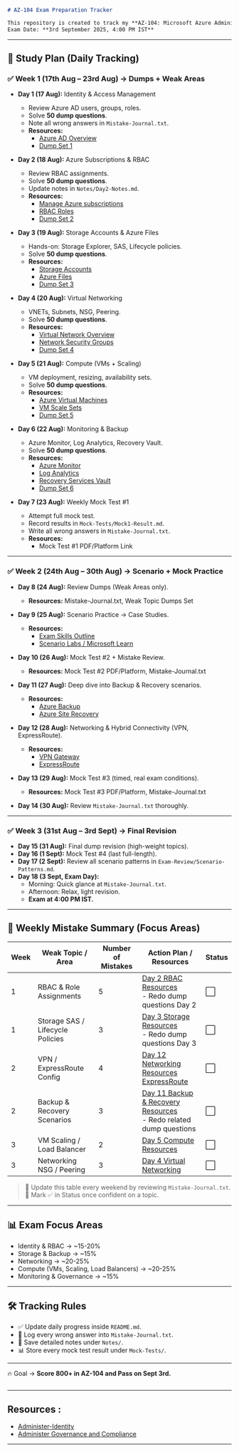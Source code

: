 ````markdown

# AZ-104 Exam Preparation Tracker

This repository is created to track my **AZ-104: Microsoft Azure Administrator** exam preparation.  
Exam Date: **3rd September 2025, 4:00 PM IST**
````
---

## 📅 Study Plan (Daily Tracking)

### ✅ Week 1 (17th Aug – 23rd Aug) → Dumps + Weak Areas
- **Day 1 (17 Aug):** Identity & Access Management  
  - Review Azure AD users, groups, roles.  
  - Solve **50 dump questions**.  
  - Note all wrong answers in `Mistake-Journal.txt`.  
  - **Resources:**  
    - [Azure AD Overview](https://learn.microsoft.com/en-us/azure/active-directory/fundamentals/active-directory-whatis)  
    - [Dump Set 1](#)  

- **Day 2 (18 Aug):** Azure Subscriptions & RBAC  
  - Review RBAC assignments.  
  - Solve **50 dump questions**.  
  - Update notes in `Notes/Day2-Notes.md`.  
  - **Resources:**  
    - [Manage Azure subscriptions](https://learn.microsoft.com/en-us/azure/cost-management-billing/manage)  
    - [RBAC Roles](https://learn.microsoft.com/en-us/azure/role-based-access-control/built-in-roles)  
    - [Dump Set 2](#)  

- **Day 3 (19 Aug):** Storage Accounts & Azure Files  
  - Hands-on: Storage Explorer, SAS, Lifecycle policies.  
  - Solve **50 dump questions**.  
  - **Resources:**  
    - [Storage Accounts](https://learn.microsoft.com/en-us/azure/storage/common/storage-account-overview)  
    - [Azure Files](https://learn.microsoft.com/en-us/azure/storage/files/storage-files-introduction)  
    - [Dump Set 3](#)  

- **Day 4 (20 Aug):** Virtual Networking  
  - VNETs, Subnets, NSG, Peering.  
  - Solve **50 dump questions**.  
  - **Resources:**  
    - [Virtual Network Overview](https://learn.microsoft.com/en-us/azure/virtual-network/virtual-networks-overview)  
    - [Network Security Groups](https://learn.microsoft.com/en-us/azure/virtual-network/network-security-groups-overview)  
    - [Dump Set 4](#)  

- **Day 5 (21 Aug):** Compute (VMs + Scaling)  
  - VM deployment, resizing, availability sets.  
  - Solve **50 dump questions**.  
  - **Resources:**  
    - [Azure Virtual Machines](https://learn.microsoft.com/en-us/azure/virtual-machines/overview)  
    - [VM Scale Sets](https://learn.microsoft.com/en-us/azure/virtual-machine-scale-sets/overview)  
    - [Dump Set 5](#)  

- **Day 6 (22 Aug):** Monitoring & Backup  
  - Azure Monitor, Log Analytics, Recovery Vault.  
  - Solve **50 dump questions**.  
  - **Resources:**  
    - [Azure Monitor](https://learn.microsoft.com/en-us/azure/azure-monitor/overview)  
    - [Log Analytics](https://learn.microsoft.com/en-us/azure/azure-monitor/logs/log-analytics-overview)  
    - [Recovery Services Vault](https://learn.microsoft.com/en-us/azure/backup/backup-azure-vms-introduction)  
    - [Dump Set 6](#)  

- **Day 7 (23 Aug):** Weekly Mock Test #1  
  - Attempt full mock test.  
  - Record results in `Mock-Tests/Mock1-Result.md`.  
  - Write all wrong answers in `Mistake-Journal.txt`.  
  - **Resources:**  
    - Mock Test #1 PDF/Platform Link

---

### ✅ Week 2 (24th Aug – 30th Aug) → Scenario + Mock Practice
- **Day 8 (24 Aug):** Review Dumps (Weak Areas only).  
  - **Resources:** Mistake-Journal.txt, Weak Topic Dumps Set  

- **Day 9 (25 Aug):** Scenario Practice → Case Studies.  
  - **Resources:**  
    - [Exam Skills Outline](https://learn.microsoft.com/en-us/certifications/exams/az-104)  
    - [Scenario Labs / Microsoft Learn](https://learn.microsoft.com/en-us/training/paths/azure-administrator/)  

- **Day 10 (26 Aug):** Mock Test #2 + Mistake Review.  
  - **Resources:** Mock Test #2 PDF/Platform, Mistake-Journal.txt  

- **Day 11 (27 Aug):** Deep dive into Backup & Recovery scenarios.  
  - **Resources:**  
    - [Azure Backup](https://learn.microsoft.com/en-us/azure/backup/backup-overview)  
    - [Azure Site Recovery](https://learn.microsoft.com/en-us/azure/site-recovery/site-recovery-overview)  

- **Day 12 (28 Aug):** Networking & Hybrid Connectivity (VPN, ExpressRoute).  
  - **Resources:**  
    - [VPN Gateway](https://learn.microsoft.com/en-us/azure/vpn-gateway/vpn-gateway-about-vpngateways)  
    - [ExpressRoute](https://learn.microsoft.com/en-us/azure/expressroute/expressroute-introduction)  

- **Day 13 (29 Aug):** Mock Test #3 (timed, real exam conditions).  
  - **Resources:** Mock Test #3 PDF/Platform, Mistake-Journal.txt  

- **Day 14 (30 Aug):** Review `Mistake-Journal.txt` thoroughly.  

---

### ✅ Week 3 (31st Aug – 3rd Sept) → Final Revision
- **Day 15 (31 Aug):** Final dump revision (high-weight topics).  
- **Day 16 (1 Sept):** Mock Test #4 (last full-length).  
- **Day 17 (2 Sept):** Review all scenario patterns in `Exam-Review/Scenario-Patterns.md`.  
- **Day 18 (3 Sept, Exam Day):**  
  - Morning: Quick glance at `Mistake-Journal.txt`.  
  - Afternoon: Relax, light revision.  
  - **Exam at 4:00 PM IST.**  

---

## 📝 Weekly Mistake Summary (Focus Areas)

| Week | Weak Topic / Area | Number of Mistakes | Action Plan / Resources | Status |
|------|-----------------|-----------------|------------------------|--------|
| 1 | RBAC & Role Assignments | 5 | [Day 2 RBAC Resources](https://learn.microsoft.com/en-us/azure/role-based-access-control/overview)<br>- Redo dump questions Day 2 | ⬜ |
| 1 | Storage SAS / Lifecycle Policies | 3 | [Day 3 Storage Resources](https://learn.microsoft.com/en-us/azure/storage/common/storage-account-overview)<br>- Redo dump questions Day 3 | ⬜ |
| 2 | VPN / ExpressRoute Config | 4 | [Day 12 Networking Resources](https://learn.microsoft.com/en-us/azure/vpn-gateway/vpn-gateway-about-vpngateways)<br>[ExpressRoute](https://learn.microsoft.com/en-us/azure/expressroute/expressroute-introduction) | ⬜ |
| 2 | Backup & Recovery Scenarios | 3 | [Day 11 Backup & Recovery Resources](https://learn.microsoft.com/en-us/azure/backup/backup-overview)<br>- Redo related dump questions | ⬜ |
| 3 | VM Scaling / Load Balancer | 2 | [Day 5 Compute Resources](https://learn.microsoft.com/en-us/azure/virtual-machine-scale-sets/overview) | ⬜ |
| 3 | Networking NSG / Peering | 3 | [Day 4 Virtual Networking](https://learn.microsoft.com/en-us/azure/virtual-network/network-security-groups-overview) | ⬜ |

> 🔹 Update this table every weekend by reviewing `Mistake-Journal.txt`.  
> 🔹 Mark ✅ in Status once confident on a topic.

---

## 📊 Exam Focus Areas
- Identity & RBAC → ~15-20%  
- Storage & Backup → ~15%  
- Networking → ~20-25%  
- Compute (VMs, Scaling, Load Balancers) → ~20-25%  
- Monitoring & Governance → ~15%  

---

## 🛠 Tracking Rules
- ✅ Update daily progress inside `README.md`.  
- 📝 Log every wrong answer into `Mistake-Journal.txt`.  
- 📑 Save detailed notes under `Notes/`.  
- 📊 Store every mock test result under `Mock-Tests/`.  

---

🔥 Goal → **Score 800+ in AZ-104 and Pass on Sept 3rd.**
```
```
---
## Resources :
- [Administer-Identity](https://kodekloud.com/kk-media/image/upload/v1706861736/course-resource-new/M1-Administer-Identity.pdf)
- [Administer Governance and Compliance](https://kodekloud.com/kk-media/image/upload/v1706861738/course-resource-new/M2-Administer-Governance-and-Compliance.pdf)
---
